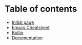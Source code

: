 # Table of contents

* [Initial page](README.md)
* [Emacs Cheatsheet](emacs-cheatsheet.md)
* [Kotlin](kotlin.md)
* [Documentation](documentation.md)


